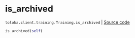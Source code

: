 # is_archived
`toloka.client.training.Training.is_archived` | [Source code](https://github.com/Toloka/toloka-kit/blob/v1.1.4/src/client/training.py#L123)

```python
is_archived(self)
```

